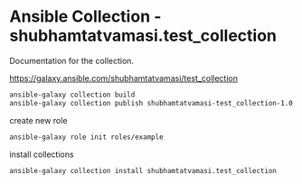 # Ansible Collection - shubhamtatvamasi.test_collection

Documentation for the collection.

https://galaxy.ansible.com/shubhamtatvamasi/test_collection

```bash
ansible-galaxy collection build
ansible-galaxy collection publish shubhamtatvamasi-test_collection-1.0.1.tar.gz
```

create new role
```bash
ansible-galaxy role init roles/example
```

install collections
```bash
ansible-galaxy collection install shubhamtatvamasi.test_collection
```
